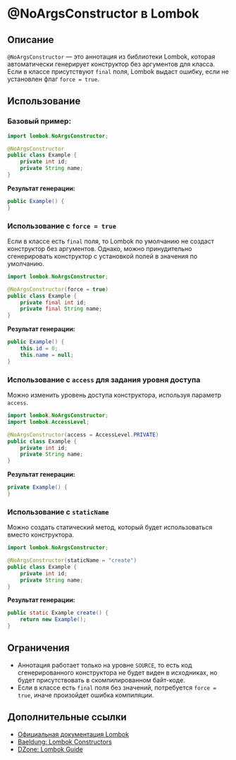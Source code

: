 # @NoArgsConstructor в Lombok

## Описание
`@NoArgsConstructor` — это аннотация из библиотеки Lombok, которая автоматически генерирует конструктор без аргументов для класса. Если в классе присутствуют `final` поля, Lombok выдаст ошибку, если не установлен флаг `force = true`.

## Использование

### Базовый пример:
```java
import lombok.NoArgsConstructor;

@NoArgsConstructor
public class Example {
    private int id;
    private String name;
}
```
**Результат генерации:**
```java
public Example() {
}
```

### Использование с `force = true`
Если в классе есть `final` поля, то Lombok по умолчанию не создаст конструктор без аргументов. Однако, можно принудительно сгенерировать конструктор с установкой полей в значения по умолчанию.

```java
import lombok.NoArgsConstructor;

@NoArgsConstructor(force = true)
public class Example {
    private final int id;
    private final String name;
}
```
**Результат генерации:**
```java
public Example() {
    this.id = 0;
    this.name = null;
}
```

### Использование с `access` для задания уровня доступа
Можно изменить уровень доступа конструктора, используя параметр `access`.

```java
import lombok.NoArgsConstructor;
import lombok.AccessLevel;

@NoArgsConstructor(access = AccessLevel.PRIVATE)
public class Example {
    private int id;
    private String name;
}
```
**Результат генерации:**
```java
private Example() {
}
```

### Использование с `staticName`
Можно создать статический метод, который будет использоваться вместо конструктора.

```java
import lombok.NoArgsConstructor;

@NoArgsConstructor(staticName = "create")
public class Example {
    private int id;
    private String name;
}
```
**Результат генерации:**
```java
public static Example create() {
    return new Example();
}
```

## Ограничения
- Аннотация работает только на уровне `SOURCE`, то есть код сгенерированного конструктора не будет виден в исходниках, но будет присутствовать в скомпилированном байт-коде.
- Если в классе есть `final` поля без значений, потребуется `force = true`, иначе произойдет ошибка компиляции.

## Дополнительные ссылки
- [Официальная документация Lombok](https://projectlombok.org/features/constructor)
- [Baeldung: Lombok Constructors](https://www.baeldung.com/lombok-constructors)
- [DZone: Lombok Guide](https://dzone.com/articles/using-lombok-to-reduce-boilerplate-code-in-java)


